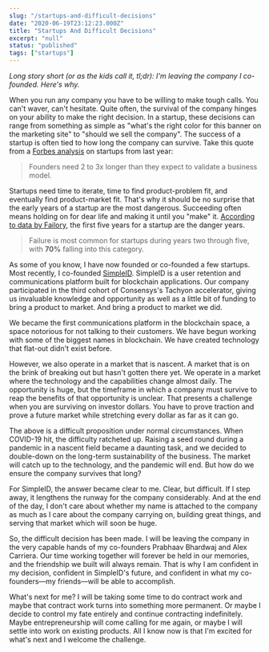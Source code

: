 ```yaml
---
slug: "/startups-and-difficult-decisions"
date: "2020-06-19T23:12:23.000Z"
title: "Startups And Difficult Decisions"
excerpt: "null"
status: "published"
tags: ["startups"]
---
```

*Long story short (or as the kids call it, tl;dr): I'm leaving the company I co-founded. Here's why.*

When you run any company you have to be willing to make tough calls. You can't waver, can't hesitate. Quite often, the survival of the company hinges on your ability to make the right decision. In a startup, these decisions can range from something as simple as "what's the right color for this banner on the marketing site" to "should we sell the company". The success of a startup is often tied to how long the company can survive. Take this quote from a [Forbes analysis](<https://www.forbes.com/sites/abdoriani/2019/10/24/11-surprising-and-insightful-statistics-about-startups/#33c9bd096120>) on startups from last year:

> Founders need 2 to 3x longer than they expect to validate a business model.

Startups need time to iterate, time to find product-problem fit, and eventually find product-market fit. That's why it should be no surprise that the early years of a startup are the most dangerous. Succeeding often means holding on for dear life and making it until you "make" it. [According to data by Failory](<https://www.failory.com/blog/startup-failure-rate>), the first five years for a startup are the danger years.

> Failure is most common for startups during years two through five, with **70%** falling into this category.

As some of you know, I have now founded or co-founded a few startups. Most recently, I co-founded [SimpleID](<https://simpleid.xyz>). SimpleID is a user retention and communications platform built for blockchain applications. Our company participated in the third cohort of Consensys's Tachyon accelerator, giving us invaluable knowledge and opportunity as well as a little bit of funding to bring a product to market. And bring a product to market we did.

We became the first communications platform in the blockchain space, a space notorious for not talking to their customers. We have begun working with some of the biggest names in blockchain. We have created technology that flat-out didn't exist before.

However, we also operate in a market that is nascent. A market that is on the brink of breaking out but hasn't gotten there yet. We operate in a market where the technology and the capabilities change almost daily. The opportunity is huge, but the timeframe in which a company must survive to reap the benefits of that opportunity is unclear. That presents a challenge when you are surviving on investor dollars. You have to prove traction and prove a future market while stretching every dollar as far as it can go.

The above is a difficult proposition under normal circumstances. When COVID-19 hit, the difficulty ratcheted up. Raising a seed round during a pandemic in a nascent field became a daunting task, and we decided to double-down on the long-term sustainability of the business. The market will catch up to the technology, and the pandemic will end. But how do we ensure the company survives that long?

For SimpleID, the answer became clear to me. Clear, but difficult. If I step away, it lengthens the runway for the company considerably. And at the end of the day, I don't care about whether my name is attached to the company as much as I care about the company carrying on, building great things, and serving that market which will soon be huge.

So, the difficult decision has been made. I will be leaving the company in the very capable hands of my co-founders Prabhaav Bhardwaj and Alex Carriera. Our time working together will forever be held in our memories, and the friendship we built will always remain. That is why I am confident in my decision, confident in SimpleID's future, and confident in what my co-founders—my friends—will be able to accomplish.

What's next for me? I will be taking some time to do contract work and maybe that contract work turns into something more permanent. Or maybe I decide to control my fate entirely and continue contracting indefinitely. Maybe entrepreneurship will come calling for me again, or maybe I will settle into work on existing products. All I know now is that I'm excited for what's next and I welcome the challenge.


  